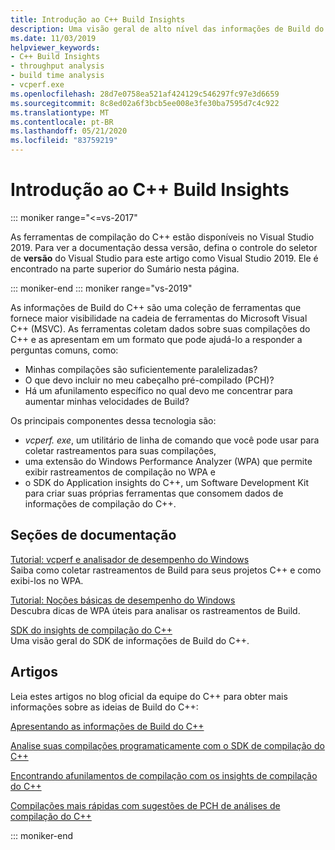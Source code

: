 ```yaml
---
title: Introdução ao C++ Build Insights
description: Uma visão geral de alto nível das informações de Build do C++.
ms.date: 11/03/2019
helpviewer_keywords:
- C++ Build Insights
- throughput analysis
- build time analysis
- vcperf.exe
ms.openlocfilehash: 28d7e0758ea521af424129c546297fc97e3d6659
ms.sourcegitcommit: 8c8ed02a6f3bcb5ee008e3fe30ba7595d7c4c922
ms.translationtype: MT
ms.contentlocale: pt-BR
ms.lasthandoff: 05/21/2020
ms.locfileid: "83759219"
---
```

# <a name="get-started-with-c-build-insights"></a>Introdução ao C++ Build Insights

::: moniker range="<=vs-2017"

As ferramentas de compilação do C++ estão disponíveis no Visual Studio 2019. Para ver a documentação dessa versão, defina o controle do seletor de **versão** do Visual Studio para este artigo como Visual Studio 2019. Ele é encontrado na parte superior do Sumário nesta página.

::: moniker-end
::: moniker range="vs-2019"

As informações de Build do C++ são uma coleção de ferramentas que fornece maior visibilidade na cadeia de ferramentas do Microsoft Visual C++ (MSVC). As ferramentas coletam dados sobre suas compilações do C++ e as apresentam em um formato que pode ajudá-lo a responder a perguntas comuns, como:

- Minhas compilações são suficientemente paralelizadas?
- O que devo incluir no meu cabeçalho pré-compilado (PCH)?
- Há um afunilamento específico no qual devo me concentrar para aumentar minhas velocidades de Build?

Os principais componentes dessa tecnologia são:

- *vcperf. exe*, um utilitário de linha de comando que você pode usar para coletar rastreamentos para suas compilações,
- uma extensão do Windows Performance Analyzer (WPA) que permite exibir rastreamentos de compilação no WPA e
- o SDK do Application insights do C++, um Software Development Kit para criar suas próprias ferramentas que consomem dados de informações de compilação do C++.

## <a name="documentation-sections"></a>Seções de documentação

[Tutorial: vcperf e analisador de desempenho do Windows](tutorials/vcperf-and-wpa.md)\
Saiba como coletar rastreamentos de Build para seus projetos C++ e como exibi-los no WPA.

[Tutorial: Noções básicas de desempenho do Windows](tutorials/wpa-basics.md)\
Descubra dicas de WPA úteis para analisar os rastreamentos de Build.

[SDK do insights de compilação do C++](reference/sdk/overview.md)\
Uma visão geral do SDK de informações de Build do C++.

## <a name="articles"></a>Artigos

Leia estes artigos no blog oficial da equipe do C++ para obter mais informações sobre as ideias de Build do C++:

[Apresentando as informações de Build do C++](https://devblogs.microsoft.com/cppblog/introducing-c-build-insights/)

[Analise suas compilações programaticamente com o SDK de compilação do C++](https://devblogs.microsoft.com/cppblog/analyze-your-builds-programmatically-with-the-c-build-insights-sdk/)

[Encontrando afunilamentos de compilação com os insights de compilação do C++](https://devblogs.microsoft.com/cppblog/finding-build-bottlenecks-with-cpp-build-insights/)

[Compilações mais rápidas com sugestões de PCH de análises de compilação do C++](https://devblogs.microsoft.com/cppblog/faster-builds-with-pch-suggestions-from-c-build-insights/)

::: moniker-end
